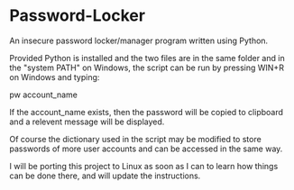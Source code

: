 # Password-Locker
An insecure password locker/manager program written using Python.

Provided Python is installed and the two files are in the same folder and in the "system PATH" on Windows, the script can be run by pressing WIN+R on Windows and typing:

pw account_name

If the account_name exists, then the password will be copied to clipboard and a relevent message will be displayed.

Of course the dictionary used in the script may be modified to store passwords of more user accounts and can be accessed in the same way. 

I will be porting this project to Linux as soon as I can to learn how things can be done there, and will update the instructions.
